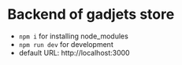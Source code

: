# Backend of gadjets store

- `npm i` for installing node_modules
- `npm run dev` for development
- default URL: http://localhost:3000

